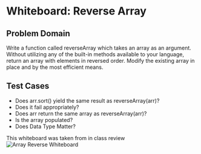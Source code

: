 # Whiteboard: Reverse Array

## Problem Domain

Write a function called reverseArray which takes an array as an argument. Without utilizing any of the built-in methods available to your language, return an array with elements in reversed order. Modify the existing array in place and by the most efficient means.

## Test Cases

- Does arr.sort() yield the same result as reverseArray(arr)?
- Does it fail appropriately?
- Does arr return the same array as reverseArray(arr)?
- Is the array populated?
- Does Data Type Matter?


This whiteboard was taken from in class review
![Array Reverse Whiteboard](/assets/Array-Reverse-Whiteboard.png)
